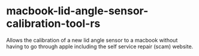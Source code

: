 # macbook-lid-angle-sensor-calibration-tool-rs
Allows the calibration of a new lid angle sensor to a macbook without having to go through apple including the self service repair (scam)  website.
